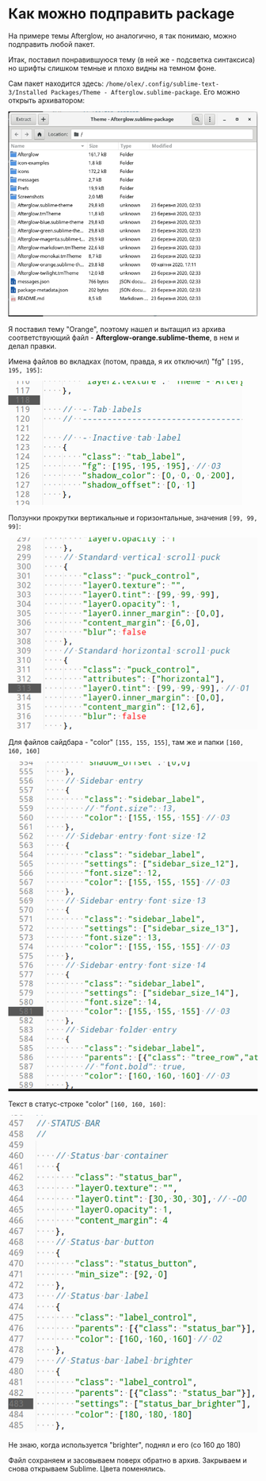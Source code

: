 Как можно подправить package
============================

На примере темы Afterglow, но аналогично, я так понимаю, можно подправить любой пакет.

Итак, поставил понравившуюся тему (в ней же - подсветка синтаксиса) но шрифты слишком темные и плохо видны на темном фоне.

Сам пакет находится здесь: `/home/olex/.config/sublime-text-3/Installed Packages/Theme - Afterglow.sublime-package`. Его можно открыть архиватором:

![package](./edit_package/st_package.png)

Я поставил тему "Orange", поэтому нашел и вытащил из архива соответствующий файл - **Afterglow-orange.sublime-theme**, в нем и делал правки.

Имена файлов во вкладках (потом, правда, я их отключил) "fg" `[195, 195, 195]`: 

![package](./edit_package/st_tabs.png)

Ползунки прокрутки вертикальные и горизонтальные, значения `[99, 99, 99]`:

![package](./edit_package/st_polzunok.png)

Для файлов сайдбара - "color" `[155, 155, 155]`, там же и папки `[160, 160, 160]`

![package](./edit_package/st_sb_lab.png)

Текст в статус-строке "color" `[160, 160, 160]`:

![package](./edit_package/st_status_bar.png)

Не знаю, когда используется "brighter", поднял и его (со 160 до 180)

Файл сохраняем и засовываем поверх обратно в архив. Закрываем и снова открываем Sublime. Цвета поменялись.

